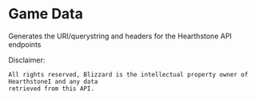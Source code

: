 # Game Data

Generates the URI/querystring and headers for the Hearthstone API endpoints

Disclaimer:

    All rights reserved, Blizzard is the intellectual property owner of HearthstoneI and any data
    retrieved from this API.
